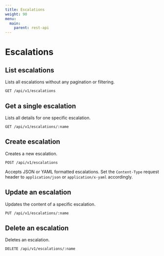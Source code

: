 ```yaml
---
title: Escalations
weight: 90
menu:
  main:
    parent: rest-api
---
```


# Escalations

## List escalations

Lists all escalations without any pagination or filtering.

    GET /api/v1/escalations

## Get a single escalation

Lists all details for one specific escalation.

    GET /api/v1/escalations/:name

## Create escalation

Creates a new escalation.

    POST /api/v1/escalations

Accepts JSON or YAML formatted escalations. Set the `Content-Type` request header to `application/json` or `application/x-yaml` accordingly.    

## Update an escalation

Updates the content of a specific escalation.

    PUT /api/v1/escalations/:name

## Delete an escalation

Deletes an escalation.        

    DELETE /api/v1/escalations/:name